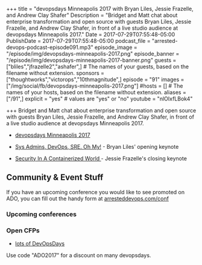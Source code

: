 +++
title = "devopsdays Minneapolis 2017 with Bryan Liles, Jessie Frazelle, and Andrew Clay Shafer"
Description = "Bridget and Matt chat about enterprise transformation and open source with guests Bryan Liles, Jessie Frazelle, and Andrew Clay Shafer, in front of a live studio audience at devopsdays Minneapolis 2017."
Date = 2017-07-29T07:55:48-05:00
PublishDate = 2017-07-29T07:55:48-05:00
podcast_file = "arrested-devops-podcast-episode091.mp3"
episode_image = "/episode/img/devopsdays-minneapolis-2017.png"
episode_banner = "/episode/img/devopsdays-minneapolis-2017-banner.png"
guests = ["bliles","jfrazelle2","ashafer",] # The names of your guests, based on the filename without extension.
sponsors = ["thoughtworks","victorops","10thmagnitude",]
episode = "91"
images = ["/img/social/fb/devopsdays-minneapolis-2017.png"]
#hosts = [] # The names of your hosts, based on the filename without extension.
aliases = ["/91",]
explicit = "yes" # values are "yes" or "no"
youtube = "nlOIxfLBok4"

+++
Bridget and Matt chat about enterprise transformation and open source with guests Bryan Liles, Jessie Frazelle, and Andrew Clay Shafer, in front of a live studio audience at devopsdays Minneapolis 2017.

* [devopsdays Minneapolis 2017](http://www.devopsdays.org/events/2017-minneapolis/welcome/)

* [Sys Admins, DevOps, SRE. Oh My!](https://www.devopsdays.org/events/2017-minneapolis/program/bryan-liles/) - Bryan Liles' opening keynote

* [Security In A Containerized World ](https://www.devopsdays.org/events/2017-minneapolis/program/jessie-frazelle/) - Jessie Frazelle's closing keynote


## Community & Event Stuff

If you have an upcoming conference you would like to see promoted on ADO, you can fill out the handy form at [arresteddevops.com/conf](https://arresteddevops.com/conf)

### Upcoming conferences

### Open CFPs

* [lots of DevOpsDays](https://devopsdays.org/speaking)

Use code "ADO2017" for a discount on many devopsdays.
